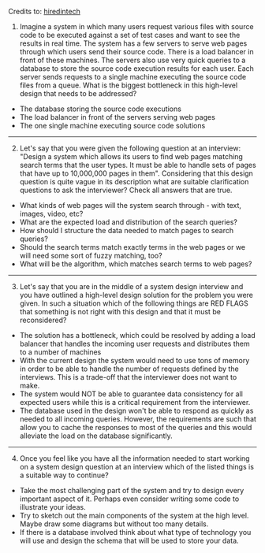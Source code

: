 Credits to: [hiredintech](https://www.hiredintech.com/)

1. Imagine a system in which many users request various files with source code to be executed against a set of test cases and want to see the results in real time. The system has a few servers to serve web pages through which users send their source code. There is a load balancer in front of these machines. The servers also use very quick queries to a database to store the source code execution results for each user. Each server sends requests to a single machine executing the source code files from a queue. What is the biggest bottleneck in this high-level design that needs to be addressed?

* The database storing the source code executions
* The load balancer in front of the servers serving web pages
* The one single machine executing source code solutions

------

2. Let's say that you were given the following question at an interview: "Design a system which allows its users to find web pages matching search terms that the user types. It must be able to handle sets of pages that have up to 10,000,000 pages in them". Considering that this design question is quite vague in its description what are suitable clarification questions to ask the interviewer? Check all answers that are true.

* What kinds of web pages will the system search through - with text, images, video, etc?
* What are the expected load and distribution of the search queries?
* How should I structure the data needed to match pages to search queries?
* Should the search terms match exactly terms in the web pages or we will need some sort of fuzzy matching, too?
* What will be the algorithm, which matches search terms to web pages?

------

3. Let's say that you are in the middle of a system design interview and you have outlined a high-level design solution for the problem you were given. In such a situation which of the following things are RED FLAGS that something is not right with this design and that it must be reconsidered?

* The solution has a bottleneck, which could be resolved by adding a load balancer that handles the incoming user requests and distributes them to a number of machines
* With the current design the system would need to use tons of memory in order to be able to handle the number of requests defined by the interviews. This is a trade-off that the interviewer does not want to make.
* The system would NOT be able to guarantee data consistency for all expected users while this is a critical requirement from the interviewer.
* The database used in the design won't be able to respond as quickly as needed to all incoming queries. However, the requirements are such that allow you to cache the responses to most of the queries and this would alleviate the load on the database significantly.

------

4. Once you feel like you have all the information needed to start working on a system design question at an interview which of the listed things is a suitable way to continue?

* Take the most challenging part of the system and try to design every important aspect of it. Perhaps even consider writing some code to illustrate your ideas.
* Try to sketch out the main components of the system at the high level. Maybe draw some diagrams but without too many details.
* If there is a database involved think about what type of technology you will use and design the schema that will be used to store your data.